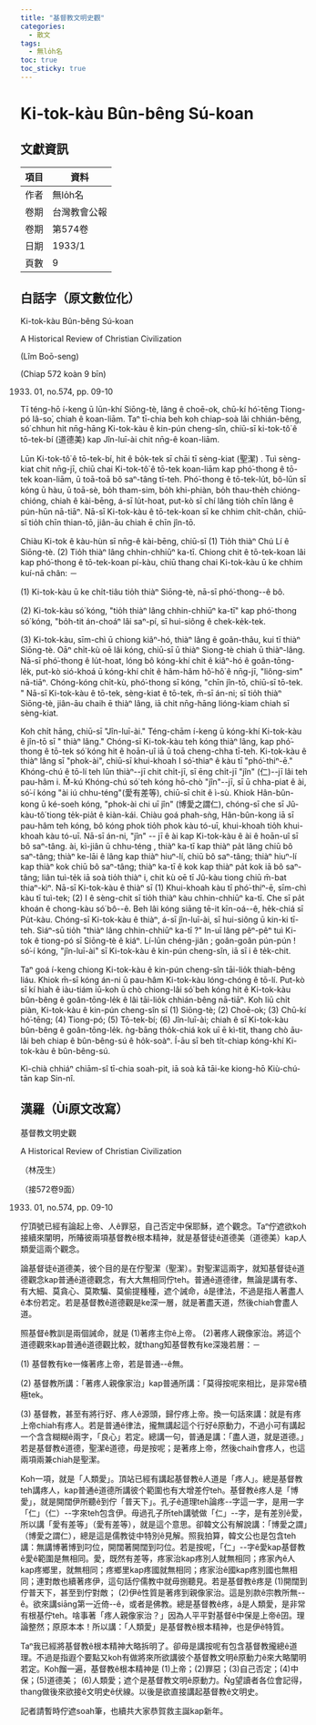 ```yaml
---
title: "基督教文明史觀"
categories:
  - 散文
tags:
  - 無lo̍h名
toc: true
toc_sticky: true
---
```


# Ki-tok-kàu Bûn-bêng Sú-koan

## 文獻資訊

| 項目 | 資料 |
|---|---|
| 作者 | 無lo̍h名 |
| 卷期 | 台灣教會公報 |
| 卷期 | 第574卷 |
| 日期 | 1933/1 |
| 頁數 | 9 |

## 白話字（原文數位化）

Ki-tok-kàu Bûn-bêng Sú-koan

A Historical Review of Christian Civilization

(Lîm Boō-seng)

(Chiap 572 koàn 9 bīn)

1933. 01, no.574, pp. 09-10

Tī téng-hō í-keng ū lūn-khí Siōng-tè, lâng ê choē-ok, chū-kí hó͘-tēng Tiong-pó Iâ-so͘, chiah ê koan-liām. Taⁿ tī-chia beh koh chiap-soà lâi chhián-bêng, só͘ chhun hit nn̄g-hāng Ki-tok-kàu ê kin-pún cheng-sîn, chiū-sī ki-tok-tô͘ ê tō-tek-bí (道德美) kap Jîn-luī-ài chit nn̄g-ê koan-liām.

Lūn Ki-tok-tô͘ ê tō-tek-bí, hit ê bo̍k-tek sī chāi tī sèng-kiat (聖潔) . Tuì sèng-kiat chit nn̄g-jī, chiū chai Ki-tok-tô͘ ê tō-tek koan-liām kap phó͘-thong ê tō-tek koan-liām, ū toā-toā bô saⁿ-tâng tī-teh. Phó͘-thong ê tō-tek-lu̍t, bô-lūn sī kóng ū hàu, ū toā-sè, bo̍h tham-sim, bo̍h khi-phiàn, bo̍h thau-the̍h chióng-chióng, chiah ê kài-bēng, á-sī lu̍t-hoat, put-kò sī chí lâng tio̍h chīn lâng ê pún-hūn nā-tiāⁿ. Nā-sī Ki-tok-kàu ê tō-tek-koan sī ke chhim chi̍t-chân, chiū-sī tio̍h chīn thian-tō, jiân-āu chiah ē chīn jîn-tō.

Chiàu Ki-tok ê kàu-hùn sī nn̄g-ê kài-bēng, chiū-sī (1) Tio̍h thiàⁿ Chú Lí ê Siōng-tè. (2) Tio̍h thiàⁿ lâng chhin-chhiūⁿ ka-tī. Chiong chit ê tō-tek-koan lâi kap phó͘-thong ê tō-tek-koan pí-kàu, chiū thang chai Ki-tok-kàu ū ke chhim kuí-nā chân: －

(1) Ki-tok-kàu ū ke chi̍t-tiâu tio̍h thiàⁿ Siōng-tè, nā-sī phó͘-thong--ê bô.

(2) Ki-tok-kàu só͘ kóng, "tio̍h thiàⁿ lâng chhin-chhiūⁿ ka-tī" kap phó͘-thong só͘ kóng, "bo̍h-tit án-choáⁿ lâi saⁿ-pí, sī hui-siông ê chek-ke̍k-tek.

(3) Ki-tok-kàu, sīm-chì ū chiong kiâⁿ-hó, thiàⁿ lâng ê goân-thâu, kui tī thiàⁿ Siōng-tè. Oāⁿ chi̍t-kù oē lâi kóng, chiū-sī ū thiàⁿ Siong-tè chiah ū thiàⁿ-lâng. Nā-sī phó͘-thong ê lu̍t-hoat, lóng bô kóng-khí chit ê kiâⁿ-hó ê goân-tōng-le̍k, put-kò sió-khoá ū kóng-khí chi̍t ê hâm-hâm hô͘-hô͘ ê nn̄g-jī, "liông-sim" nā-tiāⁿ. Chóng-kóng chi̍t-kù, phó͘-thong sī kóng, "chīn jîn-tō, chiū-sī tō-tek. " Nā-sī Ki-tok-kàu ê tō-tek, sèng-kiat ê tō-tek, m̄-sī án-ni; sī tio̍h thiàⁿ Siōng-tè, jiân-āu chaih ē thiàⁿ lâng, iā chit nn̄g-hāng lióng-kiam chiah sī sèng-kiat.

Koh chi̍t hāng, chiū-sī "Jîn-luī-ài." Téng-chām í-keng ū kóng-khí Ki-tok-kàu ê jîn-tō sī " thiàⁿ lâng." Chóng-sī Ki-tok-kàu teh kóng thiàⁿ lâng, kap phó͘-thong ê tō-tek só͘ kóng hit ê hoān-uî iā ū toā cheng-chha tī-teh. Ki-tok-kàu ê thiàⁿ lâng sī "phok-ài", chiū-sī khui-khoah I só͘-thiaⁿ ê kàu tī "phó͘-thiⁿ-ē." Khóng-chú ê tō-lí teh lūn thiàⁿ--jī chit chi̍t-jī, sī ēng chi̍t-jī "jîn" (仁)--jī lâi teh pau-hâm i. M̄-kú Khóng-chú só͘ teh kóng hō-chò "jîn"--jī, sī ū chha-piat ê ài, só͘-í kóng "ài iú chhu-téng"(愛有差等), chiū-sī chit ê ì-sù. Khiok Hân-bûn-kong ū ké-soeh kóng, "phok-ài chi uī jîn" (博愛之謂仁), chóng-sī che sī Jû-kàu-tô͘ tiong te̍k-pia̍t ê kiàn-kái. Chiàu goá phah-sǹg, Hân-bûn-kong iā sī pau-hâm teh kóng, bô kóng phok tio̍h phok kàu tó-uī, khui-khoah tio̍h khui-khoah kàu tó-uī. Nā-sī án-ni, "jîn" -- jī ê ài kap Ki-tok-kàu ê ài ê hoān-uî sī bô saⁿ-tâng. ài, kì-jiân ū chhu-téng , thiàⁿ ka-tī kap thiàⁿ pa̍t lâng chiū bô saⁿ-tâng; thiàⁿ ke-lāi ê lâng kap thiàⁿ hiuⁿ-lí, chiū bô saⁿ-tâng; thiàⁿ hiuⁿ-lí kap thiàⁿ kok chiū bô saⁿ-tâng; thiàⁿ ka-tī ê kok kap thiàⁿ pa̍t kok iā bô saⁿ-tâng; liân tuì-te̍k iā soà tio̍h thiàⁿ i, chit kù oē tī Jû-kàu tiong chiū m̄-bat thiaⁿ-kìⁿ. Nā-sī Ki-tok-kàu ê thiàⁿ sī (1) Khui-khoah kàu tī phó͘-thiⁿ-ē, sīm-chì kàu tī tuì-tek; (2) I ê sèng-chit sī tio̍h thiàⁿ kàu chhin-chhiūⁿ ka-tī. Che sī pa̍t khoán ê chong-kàu só͘ bô--ê. Beh lâi kóng siāng tē-it kīn-oá--ê, he̍k-chiá sī Pu̍t-kàu. Chóng-sī Ki-tok-kàu ê thiàⁿ, á-sī jîn-luī-ài, sī hui-siông ū kin-ki tī-teh. Siáⁿ-sū tio̍h "thiàⁿ lâng chhin-chhiūⁿ ka-tī ?" In-uī lâng pêⁿ-pêⁿ tuì Ki-tok ê tiong-pó sī Siōng-tè ê kiáⁿ. Lí-lūn chéng-jiân ; goân-goân pún-pún ! só͘-í kóng, "jîn-luī-ài" sī Ki-tok-kàu ê kin-pún cheng-sîn, iā sī i ê te̍k-chit.

Taⁿ goá í-keng chiong Ki-tok-kàu ê kin-pún cheng-sîn tāi-lio̍k thiah-bêng liáu. Khiok m̄-sī kóng án-ni ū pau-hâm Ki-tok-kàu lóng-chóng ê tō-lí. Put-kò sī kí hiah ê iàu-tiám iū-koh ū chò chiong-lâi só͘ beh kóng hit ê Ki-tok-kàu bûn-bêng ê goân-tōng-le̍k ê lâi tāi-lio̍k chhián-bêng nā-tiāⁿ. Koh liū chi̍t piàn, Ki-tok-kàu ê kin-pún cheng-sîn sī (1) Siōng-tè; (2) Choē-ok; (3) Chū-kí hó͘-tēng; (4) Tiong-pó; (5) Tō-tek-bí; (6) Jîn-luī-ài; chiah ê sī Ki-tok-kàu bûn-bêng ê goân-tōng-le̍k. ǹg-bāng tho̍k-chiá kok uī ē kì-tit, thang chò āu-lâi beh chiap ê bûn-bêng-sú ê ho̍k-soàⁿ. Í-āu sī beh ti̍t-chiap kóng-khí Ki-tok-kàu ê bûn-bêng-sú.

Kì-chià chhiáⁿ chiām-sî tī-chia soah-pit, iā soà kā tāi-ke kiong-hō Kiù-chú-tān kap Sin-nî.

## 漢羅（Ùi原文改寫）

基督教文明史觀

A Historical Review of Christian Civilization

（林茂生）

（接572卷9面）

1933. 01, no.574, pp. 09-10

佇頂號已經有論起上帝、人ê罪惡，自己否定中保耶穌，遮个觀念。Taⁿ佇遮欲koh接續來闡明，所賰彼兩項基督教ê根本精神，就是基督徒ê道德美（道德美）kap人類愛這兩个觀念。

論基督徒ê道德美，彼个目的是在佇聖潔（聖潔）。對聖潔這兩字，就知基督徒ê道德觀念kap普通ê道德觀念，有大大無相同佇teh。普通ê道德律，無論是講有孝、有大細、莫貪心、莫欺騙、莫偷提種種，遮个誡命，á是律法，不過是指人著盡人ê本份若定。若是基督教ê道德觀是ke深一層，就是著盡天道，然後chiah會盡人道。

照基督ê教訓是兩個誡命，就是 (1)著疼主你ê上帝。 (2)著疼人親像家治。將這个道德觀來kap普通ê道德觀比較，就thang知基督教有ke深幾若層：－

(1) 基督教有ke一條著疼上帝，若是普通--ê無。

(2) 基督教所講：「著疼人親像家治」kap普通所講：「莫得按呢來相比，是非常ê積極tek。

(3) 基督教，甚至有將行好、疼人ê源頭，歸佇疼上帝。換一句話來講：就是有疼上帝chiah有疼人。若是普通ê律法，攏無講起這个行好ê原動力，不過小可有講起一个含含糊糊ê兩字，「良心」若定。總講一句，普通是講：「盡人道，就是道德。」若是基督教ê道德，聖潔ê道德，毋是按呢；是著疼上帝，然後chaih會疼人，也這兩項兩兼chiah是聖潔。

Koh一項，就是「人類愛」。頂站已經有講起基督教ê人道是「疼人」。總是基督教teh講疼人，kap普通ê道德所講彼个範圍也有大增差佇teh。基督教ê疼人是「博愛」，就是開闊伊所聽ê到佇「普天下」。孔子ê道理teh論疼--字這一字，是用一字「仁」（仁）--字來teh包含伊。毋過孔子所teh講號做「仁」--字，是有差別ê愛，所以講「愛有差等」（愛有差等），就是這个意思。卻韓文公有解說講：「博愛之謂」（博愛之謂仁），總是這是儒教徒中特別ê見解。照我拍算，韓文公也是包含teh講：無講博著博到叼位，開闊著開闊到叼位。若是按呢，「仁」--字ê愛kap基督教ê愛ê範圍是無相同。愛，既然有差等，疼家治kap疼別人就無相同；疼家內ê人kap疼鄉里，就無相同；疼鄉里kap疼國就無相同；疼家治ê國kap疼別國也無相同；連對敵也續著疼伊，這句話佇儒教中就毋捌聽見。若是基督教ê疼是 (1)開闊到佇普天下，甚至到佇對敵； (2)伊ê性質是著疼到親像家治。這是別款ê宗教所無--ê。欲來講siāng第一近倚--ê，或者是佛教。總是基督教ê疼，á是人類愛，是非常有根基佇teh。啥事著「疼人親像家治？」因為人平平對基督ê中保是上帝ê囝。理論整然；原原本本！所以講：「人類愛」是基督教ê根本精神，也是伊ê特質。

Taⁿ我已經將基督教ê根本精神大略拆明了。卻毋是講按呢有包含基督教攏總ê道理。不過是指遐个要點又koh有做將來所欲講彼个基督教文明ê原動力ê來大略闡明若定。Koh餾一遍，基督教ê根本精神是 (1)上帝；(2)罪惡；(3)自己否定；(4)中保；(5)道德美； (6)人類愛；遮个是基督教文明ê原動力。Ǹg望讀者各位會記得，thang做後來欲接ê文明史ê伏線。以後是欲直接講起基督教ê文明史。

記者請暫時佇遮soah筆，也續共大家恭賀救主誕kap新年。
